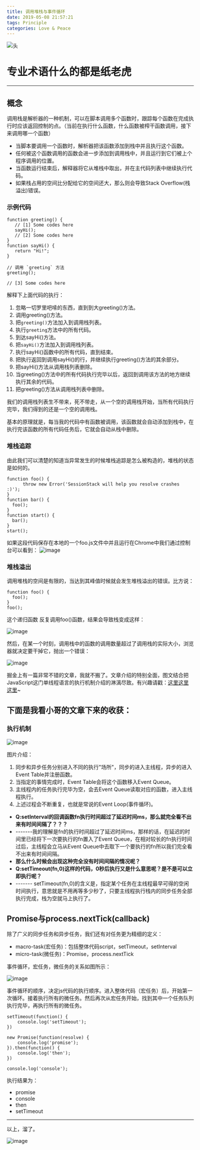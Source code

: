 ```yaml
---
title: 调用堆栈与事件循环
date: 2019-05-08 21:57:21
tags: Principle
categories: Love & Peace
---
```


![头](https://i.loli.net/2019/12/05/ytGJh4vIpTWdEzF.jpg)
# 专业术语什么的都是纸老虎

---

## 概念
调用栈是解析器的一种机制，可以在脚本调用多个函数时，跟踪每个函数在完成执行时应该返回控制的点。（当前在执行什么函数，什么函数被榨干函数调用，接下来调用哪一个函数）

<!--more-->

- 当脚本要调用一个函数时，解析器把该函数添加到栈中并且执行这个函数。
- 任何被这个函数调用的函数会进一步添加到调用栈中，并且运行到它们被上个程序调用的位置。
- 当函数运行结束后，解释器将它从堆栈中取出，并在主代码列表中继续执行代码。
- 如果栈占用的空间比分配给它的空间还大，那么则会导致Stack Overflow(栈溢出)错误。


### 示例代码

```
function greeting() {
   // [1] Some codes here
   sayHi();
   // [2] Some codes here
}
function sayHi() {
   return "Hi!";
}

// 调用 `greeting` 方法
greeting();

// [3] Some codes here
```
解释下上面代码的执行：

1. 忽略一切罗里吧嗦的东西，直到到大greeting()方法。
2. 调用greeting()方法。
3. 把` greeting() `方法加入到调用栈列表。
4. 执行` greeting `方法中的所有代码。
5. 到达sayHi()方法。
6. 把`sayHi()`方法加入到调用栈列表。
7. 执行sayHi()函数中的所有代码，直到结束。
8. 把执行返回到调用sayHi()的行，并继续执行greeting()方法的其余部分。
9. 把sayHi()方法从调用栈列表删除。
10. 当greeting()方法中的所有代码执行完毕以后，返回到调用该方法的地方继续执行其余的代码。
11. 把greeting()方法从调用栈列表中删除。

我们的调用栈列表生不带来，死不带走，从一个空的调用栈开始，当所有代码执行完毕，我们得到的还是一个空的调用栈。

基本的原理就是，每当我的代码中有函数被调用，该函数就会自动添加到栈中，在执行完该函数的所有代码任务后，它就会自动从栈中删除。

### 堆栈追踪

由此我们可以清楚的知道当异常发生的时候堆栈追踪是怎么被构造的，堆栈的状态是如何的。

```
function foo() {
      throw new Error('SessionStack will help you resolve crashes :)');
}
function bar() {
  foo();
}
function start() {
  bar();
}
start();
```

如果这段代码保存在本地的一个foo.js文件中并且运行在Chrome中我们通过控制台可以看到：
![image](https://cdn-images-1.medium.com/max/1600/1*T-W_ihvl-9rG4dn18kP3Qw.png)


### 堆栈溢出

调用堆栈的空间是有限的，当达到其峰值时候就会发生堆栈溢出的错误。比方说：

```
function foo() {
  foo();
}
foo();
```
这个递归函数 反复调用foo()函数，结果会导致栈变成这样：

![image](https://cdn-images-1.medium.com/max/1600/1*AycFMDy9tlDmNoc5LXd9-g.png)

然后，在某一个时刻，调用栈中的函数的调用数量超过了调用栈的实际大小，浏览器就决定要干掉它，抛出一个错误：

![image](https://cdn-images-1.medium.com/max/1600/1*e0nEd59RPKz9coyY8FX-uw.png)

掘金上有一篇非常不错的文章，我就不搬了。文章介绍的特别全面，图文结合把JavaScript这门单线程语言的执行机制介绍的淋漓尽致。有兴趣请戳：[这里这里这里](https://juejin.im/post/59e85eebf265da430d571f89)~

## 下面是我看小哥的文章下来的收获：

### 执行机制

![image](https://user-gold-cdn.xitu.io/2017/11/21/15fdd88994142347?imageView2/0/w/1280/h/960/format/webp/ignore-error/1)

图片介绍：

1. 同步和异步任务分别进入不同的执行"场所"，同步的进入主线程，异步的进入Event Table并注册函数。
2. 当指定的事情完成时，Event Table会将这个函数移入Event Queue。
3. 主线程内的任务执行完毕为空，会去Event Queue读取对应的函数，进入主线程执行。
4. 上述过程会不断重复，也就是常说的Event Loop(事件循环)。

- **Q:setInterval的回调函数fn执行时间超过了延迟时间ms，那么就完全看不出来有时间间隔了？？？**
- -------我的理解是fn的执行时间超过了延迟时间ms，那样的话，在延迟的时间里已经将下一次要执行的fn置入了Event Queue，在相对较长的fn执行时间过后，主线程会立马从Event Queue中去取下一个要执行的fn所以我们完全看不出来有时间间隔。
- **那么什么时候会出现这种完全没有时间间隔的情况呢？**
- **Q:setTimeout(fn,0)这样的代码，0秒后执行又是什么意思呢？是不是可以立即执行呢？**
- ------- setTimeout(fn,0)的含义是，指定某个任务在主线程最早可得的空闲时间执行，意思就是不用再等多少秒了，只要主线程执行栈内的同步任务全部执行完成，栈为空就马上执行了。

## Promise与process.nextTick(callback)

除了广义的同步任务和异步任务，我们还有对任务更为精细的定义：

- macro-task(宏任务)：包括整体代码script，setTimeout，setInterval
- micro-task(微任务)：Promise，process.nextTick

事件循环，宏任务，微任务的关系如图所示：

![image](https://user-gold-cdn.xitu.io/2017/11/21/15fdcea13361a1ec?imageView2/0/w/1280/h/960/format/webp/ignore-error/1)

事件循环的顺序，决定js代码的执行顺序。进入整体代码（宏任务）后，开始第一次循环。接着执行所有的微任务。然后再次从宏任务开始，找到其中一个任务队列执行完毕，再执行所有的微任务。


```
setTimeout(function() {
    console.log('setTimeout');
})

new Promise(function(resolve) {
    console.log('promise');
}).then(function() {
    console.log('then');
})

console.log('console');
```

执行结果为：
- promise
- console
- then
- setTimeout

---


以上，溜了。

![image](http://imgnews.mumayi.com/file/2018/03/09/2d8974daae1b5a9157afb439a039ad14.png)







